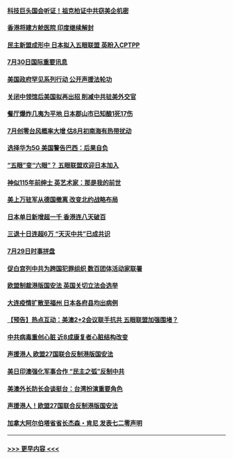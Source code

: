#### [科技巨头国会听证！祖克柏证中共窃美企机密](../pages/prog202/a102906481.md?t=07310302) 
#### [香港将建方舱医院 印度继续解封](../pages/prog202/a102906435.md?t=07310302) 
#### [民主新盟成形中 日本拟入五眼联盟 英盼入CPTPP](../pages/prog202/a102906400.md?t=07310302) 
#### [7月30日国际重要讯息](../pages/prog202/a102906293.md?t=07310302) 
#### [美国政府罕见系列行动 公开声援法轮功](../pages/prog202/a102906189.md?t=07310302) 
#### [关闭中领馆后美国拟再出招 削减中共驻美外交官](../pages/prog202/a102906123.md?t=07310302) 
#### [餐厅爆炸几夷为平地 日本郡山市已知酿1死17伤](../pages/prog202/a102906049.md?t=07310302) 
#### [7月创零台风概率大增 估8月初南海有热带扰动](../pages/prog202/a102906034.md?t=07310302) 
#### [选择华为5G 美国警告巴西：后果自负](../pages/prog202/a102906021.md?t=07310302) 
#### [“五眼”变“六眼”？ 五眼联盟欢迎日本加入](../pages/prog202/a102906002.md?t=07310302) 
#### [神似115年前绅士 英艺术家：那是我的前世](../pages/prog202/a102905622.md?t=07310302) 
#### [美上万驻军从德国撤离 改变北约战略布局](../pages/prog202/a102905915.md?t=07310302) 
#### [日本单日新增超一千 香港连八天破百](../pages/prog202/a102905671.md?t=07310302) 
#### [三退十日连超6万 “天灭中共”已成共识](../pages/prog202/a102905918.md?t=07310302) 
#### [7月29日时事拼盘](../pages/prog202/a102905862.md?t=07310302) 
#### [促白宫列中共为跨国犯罪组织 数百团体活动家联署](../pages/prog202/a102905815.md?t=07310302) 
#### [欧盟制裁港版国安法 英国关切立法会选举](../pages/prog202/a102905816.md?t=07310302) 
#### [大连疫情扩散至福州 日本各府县均出病例](../pages/prog202/a102905837.md?t=07310302) 
#### [【预告】热点互动：美澳2+2会议联手抗共  五眼联盟加强围堵？](../pages/prog202/a102905756.md?t=07310302) 
#### [中共病毒重创心脏 近8成康复者心脏结构改变](../pages/prog202/a102905739.md?t=07310302) 
#### [声援港人 欧盟27国联合反制港版国安法](../pages/prog202/a102905749.md?t=07310302) 
#### [美日印澳强化军事合作 “民主之弧”反制中共](../pages/prog202/a102905707.md?t=07310302) 
#### [美澳外长防长会谈挺台：台湾扮演重要角色](../pages/prog202/a102905675.md?t=07310302) 
#### [声援港人！欧盟27国联合反制港版国安法](../pages/prog202/a102905670.md?t=07310302) 
#### [加拿大阿尔伯塔省省长杰森・肯尼 发表七二零声明](../pages/prog202/a102905650.md?t=07310302) 

----
#### [ >>> 更早内容 <<< ](../indexes/prog202-earlier.md)
